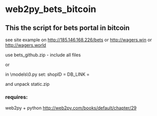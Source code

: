 # web2py_bets_bitcoin

## This the script for bets portal in bitcoin

see site example on http://185.146.168.226/bets or http://wagers.win or http://wagers.world

use bets_github.zip - include all files

or 

in \models\0.py
set:
shopID =
DB_LINK =

and
unpack static.zip

### requires:
web2py + python
http://web2py.com/books/default/chapter/29


